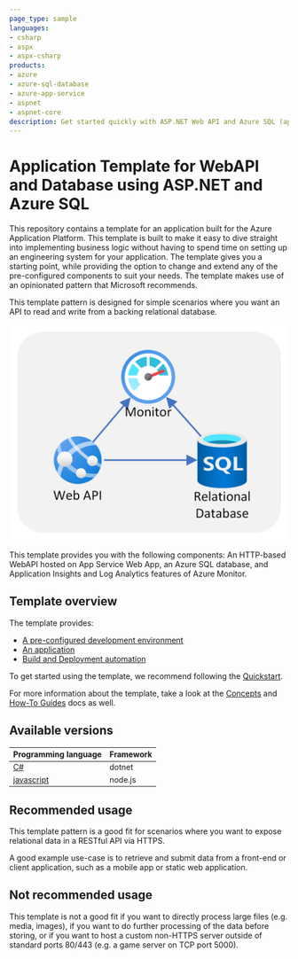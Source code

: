 ```yaml
---
page_type: sample
languages:
- csharp
- aspx
- aspx-csharp
products:
- azure
- azure-sql-database
- azure-app-service
- aspnet
- aspnet-core
description: Get started quickly with ASP.NET Web API and Azure SQL (apptemplate)
---
```


# Application Template for WebAPI and Database using ASP.NET and Azure SQL

This repository contains a template for an application built for the Azure Application Platform. This template is built to make it easy to dive straight into implementing business logic without having to spend time on setting up an engineering system for your application. The template gives you a starting point, while providing the option to change and extend any of the pre-configured components to suit your needs. The template makes use of an opinionated pattern that Microsoft recommends.

This template pattern is designed for simple scenarios where you want an API to read and write from a backing relational database.

  ![Template architecture](docs/assets/pattern.png)

This template provides you with the following components: An HTTP-based WebAPI hosted on App Service Web App, an Azure SQL database, and Application Insights and Log Analytics features of Azure Monitor.

## Template overview

The template provides:
- [A pre-configured development environment](/docs/concepts.md#development-environment)
- [An application](/docs/concepts.md#the-application)
- [Build and Deployment automation](/docs/concepts.md#build-and-deployment)

To get started using the template, we recommend following the [Quickstart](docs/quickstart.md).

For more information about the template, take a look at the [Concepts](docs/concepts.md) and [How-To Guides](docs/how-to-guides.md) docs as well.

## Available versions

| Programming language | Framework |
| -------------------- | --------- |
| [C#](/README.md)               | dotnet    |
| [javascript](https://aka.ms/webapi-plus-database-nodejs)       | node.js   |

## Recommended usage

This template pattern is a good fit for scenarios where you want to expose relational data in a RESTful API via HTTPS.

A good example use-case is to retrieve and submit data from a front-end or client application, such as a mobile app or static web application.

## Not recommended usage

This template is not a good fit if you want to directly process large files (e.g. media, images), if you want to do further processing of the data before storing, or if you want to host a custom non-HTTPS server outside of standard ports 80/443 (e.g. a game server on TCP port 5000).
